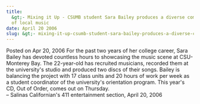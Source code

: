```yaml
---
title:
  &gt;- Mixing it Up - CSUMB student Sara Bailey produces a diverse compilation
  of local music
date: April 20 2006
slug: &gt;- mixing-it-up-csumb-student-sara-bailey-produces-a-diverse-compilation-of-local-music
---
```


  



<span class="date">Posted on Apr 20, 2006    </span>
For the past two years of her college career, Sara Bailey has
devoted countless hours to showcasing the music scene at
CSU-Monterey Bay. The 22-year-old has recruited musicians, recorded
them at the university&apos;s studio and produced two discs of their
songs. Bailey is balancing the project with 17 class units and 20
hours of work per week as a student coordinator of the university&apos;s
orientation program. This year&apos;s CD, Out of Order, comes out on
Thursday.<br>
&#x2013; Salinas Californian&apos;s 411 entertainment section, April 20,
2006<br/></br>




 
